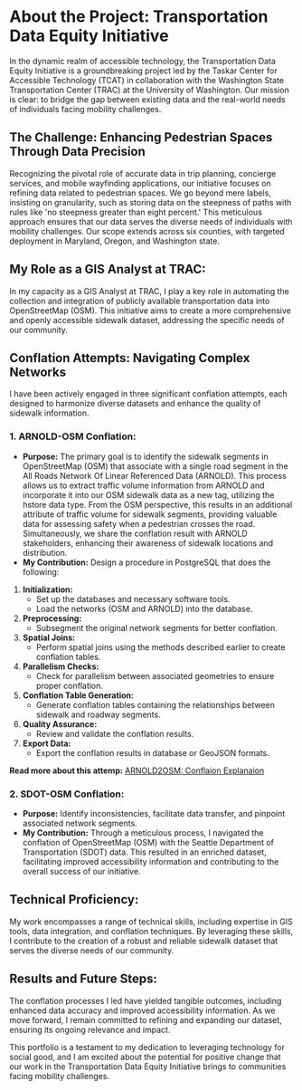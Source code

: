 # About the Project: Transportation Data Equity Initiative

In the dynamic realm of accessible technology, the Transportation Data Equity Initiative is a groundbreaking project led by the Taskar Center for Accessible Technology (TCAT) in collaboration with the Washington State Transportation Center (TRAC) at the University of Washington. Our mission is clear: to bridge the gap between existing data and the real-world needs of individuals facing mobility challenges.

## The Challenge: Enhancing Pedestrian Spaces Through Data Precision

Recognizing the pivotal role of accurate data in trip planning, concierge services, and mobile wayfinding applications, our initiative focuses on refining data related to pedestrian spaces. We go beyond mere labels, insisting on granularity, such as storing data on the steepness of paths with rules like 'no steepness greater than eight percent.' This meticulous approach ensures that our data serves the diverse needs of individuals with mobility challenges. Our scope extends across six counties, with targeted deployment in Maryland, Oregon, and Washington state.

## My Role as a GIS Analyst at TRAC:

In my capacity as a GIS Analyst at TRAC, I play a key role in automating the collection and integration of publicly available transportation data into OpenStreetMap (OSM). This initiative aims to create a more comprehensive and openly accessible sidewalk dataset, addressing the specific needs of our community.

## Conflation Attempts: Navigating Complex Networks

I have been actively engaged in three significant conflation attempts, each designed to harmonize diverse datasets and enhance the quality of sidewalk information.

### 1. ARNOLD-OSM Conflation:
   - **Purpose:** The primary goal is to identify the sidewalk segments in OpenStreetMap (OSM) that associate with a single road segment in the All Roads Network Of Linear Referenced Data (ARNOLD). This process allows us to extract traffic volume information from ARNOLD and incorporate it into our OSM sidewalk data as a new tag, utilizing the hstore data type. From the OSM perspective, this results in an additional attribute of traffic volume for sidewalk segments, providing valuable data for assessing safety when a pedestrian crosses the road. Simultaneously, we share the conflation result with ARNOLD stakeholders, enhancing their awareness of sidewalk locations and distribution.
   - **My Contribution:** Design a procedure in PostgreSQL that does the following:
   1. **Initialization:**
      - Set up the databases and necessary software tools.
      - Load the networks (OSM and ARNOLD) into the database.
   2. **Preprocessing:**
      - Subsegment the original network segments for better conflation.
   3. **Spatial Joins:**
      - Perform spatial joins using the methods described earlier to create conflation tables.
   4. **Parallelism Checks:**
      - Check for parallelism between associated geometries to ensure proper conflation.
   5. **Conflation Table Generation:**
      - Generate conflation tables containing the relationships between sidewalk and roadway segments.
   6. **Quality Assurance:**
      - Review and validate the conflation results.
   7. **Export Data:**
      - Export the conflation results in database or GeoJSON formats.
   
   **Read more about this attemp:** [ARNOLD2OSM: Conflaion Explanaion](ARNOLD2OSM/ConflationExplain.md)


### 2. SDOT-OSM Conflation:
   - **Purpose:** Identify inconsistencies, facilitate data transfer, and pinpoint associated network segments.
   - **My Contribution:** Through a meticulous process, I navigated the conflation of OpenStreetMap (OSM) with the Seattle Department of Transportation (SDOT) data. This resulted in an enriched dataset, facilitating improved accessibility information and contributing to the overall success of our initiative.

## Technical Proficiency:

My work encompasses a range of technical skills, including expertise in GIS tools, data integration, and conflation techniques. By leveraging these skills, I contribute to the creation of a robust and reliable sidewalk dataset that serves the diverse needs of our community.

## Results and Future Steps:

The conflation processes I led have yielded tangible outcomes, including enhanced data accuracy and improved accessibility information. As we move forward, I remain committed to refining and expanding our dataset, ensuring its ongoing relevance and impact.

This portfolio is a testament to my dedication to leveraging technology for social good, and I am excited about the potential for positive change that our work in the Transportation Data Equity Initiative brings to communities facing mobility challenges.
